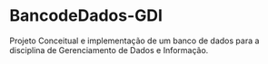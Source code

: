 # BancodeDados-GDI
Projeto Conceitual e implementação de um banco de dados para a disciplina de Gerenciamento de Dados e Informação.
